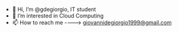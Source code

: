 - 👋 Hi, I’m @gdegiorgio, IT student
- 👀 I’m interested in Cloud Computing
- 📫 How to reach me ----> giovannidegiorgio1999@gmail.com

<!---
gdegiorgio/gdegiorgio is a ✨ special ✨ repository because its `README.md` (this file) appears on your GitHub profile.
You can click the Preview link to take a look at your changes.
--->
